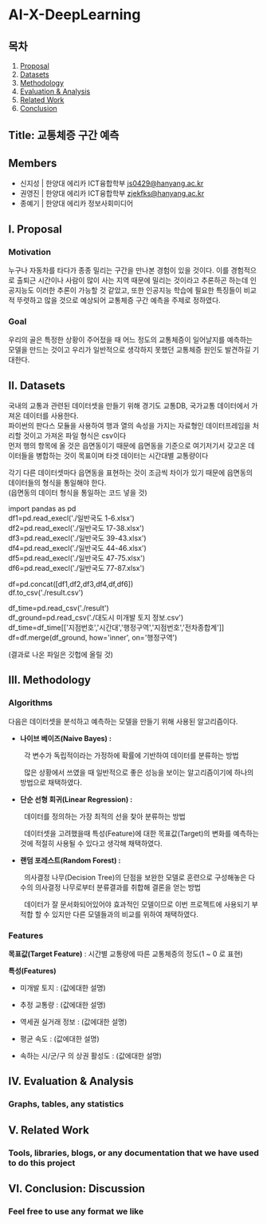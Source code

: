 # AI-X-DeepLearning
## 목차

1. [Proposal](#i-proposal)
2. [Datasets](#ii-datasets)
3. [Methodology](#iii-methodology)
4. [Evaluation & Analysis](#iv-evaluation--analysis)
5. [Related Work](#v-related-work)
6. [Conclusion](#vi-conclusion-discussion)

## Title: 교통체증 구간 예측
## Members
- 신지성 | 한양대 에리카 ICT융합학부 js0429@hanyang.ac.kr
- 권영진 | 한양대 에리카 ICT융합학부 zjekfks@hanyang.ac.kr
- 종예기 | 한양대 에리카 정보사회미디어

## I. Proposal
### Motivation
누구나 자동차를 타다가 종종 밀리는 구간을 만나본 경험이 있을 것이다. 이를 경험적으로 출퇴근 시간이나 사람이 많이 사는 지역 때문에 밀리는 것이라고 추론하곤 하는데 인공지능도 이러한 추론이 가능할 것 같았고, 또한 인공지능 학습에 필요한 특징들이 비교적 뚜렷하고 많을 것으로 예상되어 교통체증 구간 예측을 주제로 정하였다.     
### Goal
우리의 골은 특정한 상황이 주어젔을 때 어느 정도의 교통체증이 일어날지를 예측하는 모델을 만드는 것이고 우리가 일반적으로 생각하지 못했던 교통체증 원인도 발견하길 기대한다. 
## II. Datasets
국내의 교통과 관련된 데이터셋을 만들기 위해 경기도 교통DB, 국가교통 데이터에서 가져온 데이터를 사용한다.<br>
파이썬의 판다스 모듈을 사용하여 행과 열의 속성을 가지는 자료형인 데이터프레임을 처리할 것이고 가져온 파일 형식은 csv이다<br>
먼저 행의 항목에 올 것은 읍면동이기 때문에 읍면동을 기준으로 여기저기서 갖고온 데이터들을 병합하는 것이 목표이며 타겟 데이터는 시간대별 교통량이다<br>

각기 다른 데이터셋마다 읍면동을 표현하는 것이 조금씩 차이가 있기 때문에 읍면동의 데이터들의 형식을 통일해야 한다.<br>
(읍면동의 데이터 형식을 통일하는 코드 넣을 것)<br>

import pandas as pd<br>
df1=pd.read_execl('./일반국도 1-6.xlsx')<br>
df2=pd.read_execl('./일반국도 17-38.xlsx')<br>
df3=pd.read_execl('./일반국도 39-43.xlsx')<br>
df4=pd.read_execl('./일반국도 44-46.xlsx')<br>
df5=pd.read_execl('./일반국도 47-75.xlsx')<br>
df6=pd.read_execl('./일반국도 77-87.xlsx')<br>

df=pd.concat([df1,df2,df3,df4,df,df6])<br>
df.to_csv('./result.csv')<br>

df_time=pd.read_csv('./result')<br>
df_ground=pd.read_csv('./대도시 미개발 토지 정보.csv')<br>
df_time=df_time[['지점번호','시간대','행정구역','지점번호','전차종합계']]<br>
df=df.merge(df_ground, how='inner', on='행정구역')<br>

(결과로 나온 파일은 깃헙에 올릴 것)<br>
## III. Methodology
### Algorithms

다음은 데이터셋을 분석하고 예측하는 모델을 만들기 위해 사용된 알고리즘이다. <br>

 * <b>나이브 베이즈(Naive Bayes) :</b>  

    &nbsp; 각 변수가 독립적이라는 가정하에 확률에 기반하여 데이터를 분류하는 방법  

    &nbsp; 많은 상황에서 쓰였을 때 일반적으로 좋은 성능을 보이는 알고리즘이기에 하나의 방법으로 채택하였다.  
  
 * <b>단순 선형 회귀(Linear Regression) :</b>  

    &nbsp; 데이터를 정의하는 가장 최적의 선을 찾아 분류하는 방법   

    &nbsp; 데이터셋을 고려했을때 특성(Feature)에 대한 목표값(Target)의 변화를 예측하는것에 적절히 사용될 수 있다고 생각해 채택하였다.  

* <b>랜덤 포레스트(Random Forest) :</b>    
      
    &nbsp; <span>의사결정 나무(Decision Tree)의 단점을 보완한 모델로 훈련으로 구성해놓은 다수의 의사결정 나무로부터 분류결과를 취합해 결론을 얻는 방법</span>

    &nbsp; 데이터가 잘 문서화되어있어야 효과적인 모델이므로 이번 프로젝트에 사용되기 부적합 할 수 있지만 다른 모델들과의 비교를 위하여 채택하였다.  <br>
    
  
### Features

  <b>목표값(Target Feature)</b> : 시간별 교통량에 따른 교통체증의 정도(1 ~ 0 로 표현)

<b>특성(Features)</b>   
  
  * 미개발 토지 : (값에대한 설명)

  * 추정 교통량 : (값에대한 설명)

  * 역세권 실거래 정보 : (값에대한 설명)

  * 평균 속도 : (값에대한 설명)

  * 속하는 시/군/구 의 상권 활성도 : (값에대한 설명)

## IV. Evaluation & Analysis
### Graphs, tables, any statistics

## V. Related Work
### Tools, libraries, blogs, or any documentation that we have used to do this project

## VI. Conclusion: Discussion
### Feel free to use any format we like
